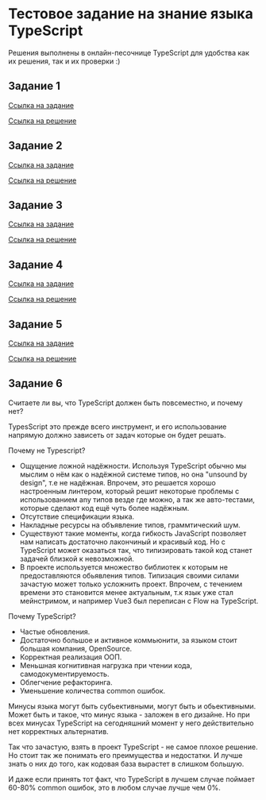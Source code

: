 # Тестовое задание на знание языка TypeScript

Решения выполнены в онлайн-песочнице TypeScript для удобства как их решения, так и их проверки :)

## Задание 1

[Ссылка на задание](https://github.com/type-challenges/type-challenges/blob/master/questions/13-warm-hello-world/README.md)

[Ссылка на решение](https://www.typescriptlang.org/play?#code/PQKgUABBCMDMEFoIAkCmAbdB7CB1LATugCaSIIWVkBGAnhAIIB2ALgBZZP0BiArhAAoAAgENWAM14BKCAGIA7iIIBbBLwAOEMmVm6IARV6oAziwCWnbVDSYsAGjyESAQisQAkkwgAVWutQQAMJsIpioTADmJg7yAbzGAeyJfgHGtKaoyhBmLAno4hAsOMQ4SRAixgkE5pwAdFpQZNyEhWxmxhAAxiFhkagOtFj88maYEEyoqMSFON1iUa0B4li2I5FdWMSJOMoiANaJbIkmuRDqFR0CTKUpXUedexCoBASExlK1bgAGP7lkwMAngAPfydFhTGYQaipFgEMyRMgsW42bD4IjTAC85S4ZB+X2+v2M-0Bg34xg4vBIEF2B1a7Qg8kIe0Rt3BpggWIAoiDUGCADycgCOvFCfJRWDRJAcpjhkQAfHLcT83IF0GYHosIF9vPtDgFgqF0OEol8obwWEUvEUIKYlCwNsR4RFnCgROp1PRkCIHk7XI0oHKIAA1MyoeQQTgQADiOWQvGoAC4IGwLepjAmAblurUAFbGWqECLAOBgEDAMAV0AQAD6tbr9brEAAmkMCEFNgE0AQAg3e7WIGWK0j-CgMKinJibbCnRAAcDQeDptboeUp7KIhWwFW+72fCcghUTDWd-WB+WzMp1IR7QBvCBCkXoBzchcOAByWBYzHoAF8IOJXiyAByIRh1QBA5l6KJjGAc1RmMICh1uTpDw6LEAG0yBfXkWD5D8vy4MUxwlCcFTsLCeX5B9RXFSViGlad5UVABdTctxAY8T37PhqiONsAGVwTTTiuLPdiyEDfiQm7CBSTbYwVjgzh02TVN00zYxszzAsCCLOBgDEYxYgICTg1DcMFPQJSmBUlMWDTDNgCzNhc3zQti1gYBLOsokAwgABZQh9R6I0+lstTHOc1ydI3QcwCAA)

## Задание 2

[Ссылка на задание](https://github.com/type-challenges/type-challenges/blob/master/questions/13-warm-hello-world/README.md)

[Ссылка на решение](https://www.typescriptlang.org/play?ssl=48&ssc=1&pln=1&pc=1#code/PQKgUABBCMAsEFoIDECWAnAzgFwgewDMIBBddAQwE9JEE76aAjSkgO2wAs9WXkBXCAAoAAuXYE+ASggBiAKblMLGeTJUaNGVogBFPnJypuGqAEkAtgAcANnPNz2EchADmDuelQBjCAAM0WNgAPAAqAHy+EJzkuNjkANYGTqwkaiy+IZFiACYQ6HLYfOismBCo2ADkpQQYOBBytvbsVVGUlnIAdCYoeOj1AB7kVrbdvmPYmDTYbXJOZNAQALwQANoV5BUANBAVjFs7XhUAulMzc+gATEurAMzbF9vQJ1Cn7RAcCtkLywE4QaroaBhCDAYADdpebByXLYPAQRizdYVV6zD7kbJXH61YIAi7A0HguSQ6FROEIiA3GhjXzdYEANVQcgA7vgUgBxcoACT4jAAXO9sNhLJheaCJl4OB0AFaYDq9FzAOBgEDAMBq0AQAD62p1up1EAAmngihAAMJ4bKzTkeWZ6u3aiAqtXTN6-YIhAZQ1jZUpiSgrI7A5YeuT9L0+iCsOQANw8AYgAH5IzGPBB+SEVgAGE7qkBa+16iAhAy4U2KJIFwtO1BWXq4ADeEAAogBHPjkazbJv9CG4AC+EAI6Dw5h2whdcgQEo7tlYbkwwD42FQ1kwyLAE4gXnLpWWKxo3d7QVb7esQTdQRWdwgDxgge2NzCYU2B57ROCJ475+xl8E0kWwLQBc16NuQ-I4J4c4QH295CP+gHAU+L5QIe77Hm2X4XgGz7JrG6BIa+R6fmeWF8N6cg1FG2SwWRlqUdCT5gDmub5pWDr8OgnCpgAylCwqsWxjqqqANDAtxHCqLMlDGn0mB4NYS5GCU-IcIKwqisA4qSjKcroAqcDAGImBMh4okQAyzIQHJCnLtwIoCkKIpipgErSrK8qKrAwDWYpdlmQAsr0symhJ1izvOKlqU5mkudp7l6cqqpgEAA)

## Задание 3

[Ссылка на задание](https://github.com/type-challenges/type-challenges/blob/master/questions/459-medium-flatten/README.md)

[Ссылка на решение](https://www.typescriptlang.org/play?#code/PQKgUABBAsCsCcEC0EBiAbAhgF2wUwDtJklSziAjATwgC8ALAewFcqBLAWzYIHMIAKAAIBjehQBOjAJQQAxBzwATNsw5zM48ZirFis-RACKzPAGdsbRkSjEAkgQjZ6bUxFGZ06QjzwAaCFQsEADuLOiKEAR4So6MIeJs+BCYjlQADniO9DiOmADWZskOGlo0mAQReFy4MU6ZAGZYNcWa2qkZAHS6UKiM4hB4AB6YHGleAFzdEAAGs9imxNjpDU34DgC8aKuEADwA2gCM-gBM-nsAzP7QALpne3uw10-XAHwQwMAQhyf+lzD+j2Is2mUzeADU2HhghArBAAOKJAASzAo4wg9FwaVM4w+81EHQAVqYOn0eMA4PAwCBgGBaaAIAB9JnMlnMiAATRY-QAwoxFJlEXhxJlWaKmRBqbSlhktjg1jsACoDQZrRSucpUPavCCbYhKoaq1x7bj1IVofwdS0ms0AJWuxCgAH40MrDUVNdcIA6oBBnXtLR0MHLdqgXhbLUHmjsbS97T6fWi9qhw4HtgRo7HvWiFXSQIyxayIAqzNgINzMKZCgXC5LOGk+qWAN4QACiAEdmB5-C3BhlhKWAL4QeqSNQAckE0rwSHcnm8ZmAzAs6FMY6lyzcFcKmz2xB7fewO3bnfQO0j8q1Ya+rzDe97eH7R47HjPaf2RwgpwgfxuV++n9+K4b18O8DyfE9X2DdN-z2Y4nj-D84JeW8oH3B9D2PF9z12f8vwuIC7geZ5XjORDAP+CBHmQkDUPvR9MNPbDoMbepGEYNExwoDQxwAbk-NEDgABgHfwx1YxguPEMcSK+Fi2I4yTeP4iAhJEiAxLYxTgLAe0wHpasWTQZhxDqfoAGV8CxfMDIZCUaVAYg3jM7JhQCLkIFMRh0CXSwCGxdFMWxXFTHxIkSXEMkKWAcpTGCIVHIgCEoQ8ryfKsfyMWwLEcWAPF6EJYlSXJBBgE87yLHShKAFk+kyblsjnXgzDRTLsuC0LCoiqkaTAIA)

## Задание 4

[Ссылка на задание](https://github.com/type-challenges/type-challenges/blob/master/questions/1367-medium-remove-index-signature/README.md)

[Ссылка на решение](https://www.typescriptlang.org/play?#code/PQKgsAUABFCMDMA2A7FAtFASgUwLYHsA3bKASQDsATbADygGUBLAc3IEMAXAVwCdtIYaIcLQCoAIwCeUABaMe+SWyiNGALy4BrZQAoAAnIVLVG7QEooAYlzZKjLrihixl11ACKXbAGcOjfOTO0GS4AA4ANnjY5BxQAAY4BMQU1DRMrJy82AA8ACoAfHFQADRQtADG4VzUUBwyJIxUtFDeLOzcfFAAZgqO+OIAVtjlsRySoT4AdEEwAGL4PGU0bGGRAFwz8XFxm2MTUPP4UAC8UADeYjAA2prYkmstHDyNzAC6D2zkkgDcl934+B0ZgehHwjEov2CAF9duMSABBE5YPBEbApWjpdpZbKHfIwYDAJYTEa2c7-QHAqCg8FQGHBMTbHb04J4gBqjGwAHcoAEoABxRgcAASXHEDxkHA4oW8awJHG85RkkwG3kmC2YwAQKEgIGAkH1EFAUAA+qazeazVAAJr4XhQADC+BqQuwnQt7tNUF1BoJUFycIVz1CsQALJMQ1BACwggD4QQCMIIAGEEATCCADhBANwgUETKiadFaGQ6PiggH4QaOAHhBkyXo1BAEIgyeLmfIDnErqgycez3IzCggFYQQCSIIBFEBbLUkuHE+HCg44eAinBIvnbzEgvsAGCDdwCCIKnW6uhyOx1AS4BpECLgAEQaOrquVo-x1eACRBk0fy1BALwg8evXaggGEQdfRlNd0rnp9doAXCDRueR77m+k6rDObYvEW0aAJwgJbxlWgAyINWR7vpGj7RouhKALgglZVpMgEZtWXZnvGgCiIABVbVvGwGAMwglaAV28GrvGpSALIg-4VoAbCDYVA0aFp+NaoQaewkIkqLomkbSZHweR4qcFzBFcADSWZQLckj4F0fpQGw3jnFCSyTlQRkaX8AD8UDkNgxCLH8DxzrBtBmZQFlOMEMAwDZdkOV5Pk+Q8DYjs2bnRB5UCWd5QVQH59nNn8QUPGpYjvH66mvJAdI+iAJoehafo+LE9qGQWhVFd6ECMGECyxGcUAAKIAI5cGw4SlE1NDErEJk9PgjgAOR6BJaCKh1kQdj4wBcH44TeENBqQBJBwAkiKnXNpzlPC8GWfD8YhdACQIgmCEI5ctECrQAQmwizKWINx3CFjauvtXyQjA4j3adVLnZCuXXXCUB3WoG1iD9PB-dSF3BD9ag7fOl0QOJIPlOVRmnFcYjdb12Ste14TZMiSRotmmLyTkuKlI1x0UmdNJQvk+TFLjPXDBwBNtR1JNSckFNyfm2R3TwrNklDMPnbSLNs8EeOc9zRN8yiAupJTwtg+LjWS5SsOlAjSOwcz+SQNlqMW4u+WVeaBy8HUzb0JO0oFTbxpenqhrgCyDAyPdJA6Xa3hjnN-jkDKsiStKsrAPKirKqq6qakgyDAJ83icq6Yhshy3LB1UfgBBHEpSjKcoKkqKpqjwGpaqn+eh0X2dQAAsgsJD2n74RTcwPjilHZexxXCfVwuEDVZAQA)

## Задание 5

[Ссылка на задание](https://github.com/type-challenges/type-challenges/blob/master/questions/645-medium-diff/README.md)

[Ссылка на решение](https://www.typescriptlang.org/play?#code/PQKgUABBBsAsCsEC0EAiBLAZpyyn4NwCMBPCALQE0BlALxIGcIAKAASrsYEoIBiAWwCmAE3QBXfnwD2RAFaCAxgBdcuXuogBFMYIZL0UgHaqoAcUFKIAQ0MQABgHk5ipXYhKAFlcvomnwRCi2IIAToKGCgFEFgDuguH2Dm4AZIkAjHYmEAB8EABq6IIxEEYQpuhKABJiRABcEB5KSgAODLXAwEoMCh4AdLIMvVIhAObAcPBgIMBgs6AQAPpLyyvLEJRSYiEQAMJSwgGVoQGrp0sQ07NKJM0BGNgAqoYGhgA8DmkQggAeSuHCTAA3gBfAA0EAcACYvr9-kDgbkALwQACi3wUABsxAdXgBrQQkKSYCFpcH4wnEqG5AA+qPRWJx5KJEMhZIJzI+2SuNzuWEw70+Pz+hgBEBB4KhMOFopBSLFuAA2gBpCDoWz3TBPF4CiWQ7IAXXquCgKqFcIgTMpaWNUAgAH4Scr9TaoPVTbCRUxLSyXbaHVCnb7XRBDIIAG6hMDA7m3CAAQQgyI1rwAYlIpOCAEJWEJcsDzM6nCAAFV0lh2VgYukWhZWFxm6H4zWGlkBqIAjmIrBjwWjbsoIMCIJgQlJJAByVjXW5IHrdjHhEa6YBifQYhjjmMBNNSRPyqCGKxCep6EJqka4KxLk9KM+GC-R6cBbPbZGA3CH48QU-ny-X7+3r+UBLiKoT1IYEjRCEUZbhACiVtWyIKrgfYuK8KKdt2rzJjuWY5tk4JtiBBwhOBkGhIO2QESh3z9ko6GYRi2F8q8L6gjuBFihAxFgSG5HbAiXLOrM+YgDWtbnCmWz+Ns1B-K04kSfWom4Lk1BeGEECEls35SFi+hGG0DRNK07SdN0fQDEMozjAgwA2AwcTQVAuQFEUun6S8RmNC0bQdF0PT9IMwxjBMwAMHpq5eapEAALLDAEOxeBiC73ro9Q+aZ-kWUF1kXpcYBAA)

## Задание 6

Считаете ли вы, что TypeScript должен быть повсеместно, и почему нет?

TypesScript это прежде всего инструмент, и его использование напрямую должно зависеть от задач которые он будет решать.

Почему не Typescript?

- Ощущение ложной надёжности. Используя TypeScript обычно мы мыслим о нём как о надёжной системе типов, но она "unsound by design", т.е не 
  надёжная.
  Впрочем, это решается хорошо настроенным линтером, который решит некоторые проблемы с использованием any типов везде где можно, а так же авто-тестами, которые сделают код ещё чуть более надёжным.
- Отсутствие спецификации языка.
- Накладные ресурсы на объявление типов, граммтический шум.
- Существуют такие моменты, когда гибкость JavaScript позволяет нам написать достаточно лакончиный и красивый код. 
  Но с TypeScript может   оказаться так, что типизировать такой код станет задачей близкой к невозможной.
- В проекте используется множество библиотек к которым не предоставляются обьявления типов. 
  Типизация своими силами зачастую может только усложнить проект.
  Впрочем, с течением времени это становится менее актуальным, т.к язык уже стал мейнстримом, и например Vue3 был переписан с Flow на TypeScript.

Почему TypeScript?

- Частые обновления.
- Достаточно большое и активное коммьюнити, за языком стоит большая компания, OpenSource.
- Корректная реализация ООП.
- Меньшная когнитивная нагрузка при чтении кода, самодокументируемость.
- Облегчение рефакторинга.
- Уменьшение количества common ошибок.

Минусы языка могут быть субьективными, могут быть и обьективными. Может быть и такое, что минус языка - заложен в его дизайне.
Но при всех минусах TypeScript на сегодняшний момент у него действительно нет корректных альтернатив.

Так что зачастую, взять в проект TypeScript - не самое плохое решение. Но стоит так же понимать его преимущества и недостатки. И лучше знать о них до того, как кодовая база вырастет в слишком большую.

И даже если принять тот факт, что TypeScript в лучшем случае поймает 60-80% common ошибок, это в любом случае лучше чем 0%.
